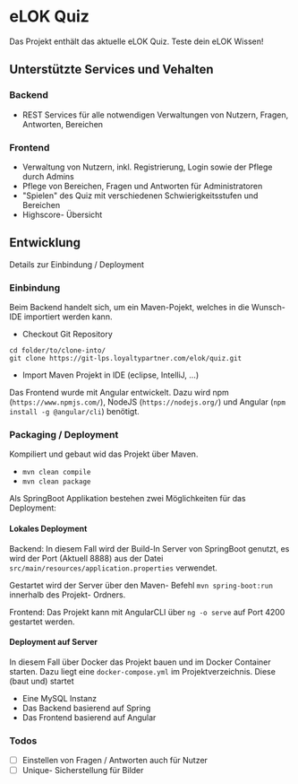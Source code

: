 # eLOK Quiz
 
Das Projekt enthält das aktuelle eLOK Quiz. Teste dein eLOK Wissen!

## Unterstützte Services und Vehalten  

### Backend
- REST Services für alle notwendigen Verwaltungen von Nutzern, Fragen, Antworten, Bereichen

### Frontend
- Verwaltung von Nutzern, inkl. Registrierung, Login sowie der Pflege durch Admins
- Pflege von Bereichen, Fragen und Antworten für Administratoren
- "Spielen" des Quiz mit verschiedenen Schwierigkeitsstufen und Bereichen
- Highscore- Übersicht

## Entwicklung

Details zur Einbindung / Deployment

### Einbindung

Beim Backend handelt sich, um ein Maven-Pojekt, welches in die Wunsch- IDE importiert werden kann.

- Checkout Git Repository

```
cd folder/to/clone-into/
git clone https://git-lps.loyaltypartner.com/elok/quiz.git
```

- Import Maven Projekt in IDE (eclipse, IntelliJ, ...)

Das Frontend wurde mit Angular entwickelt. Dazu wird npm (`https://www.npmjs.com/`), NodeJS (`https://nodejs.org/`) und Angular (`npm install -g @angular/cli`) benötigt.

### Packaging / Deployment

Kompiliert und gebaut wid das Projekt über Maven.
* `mvn clean compile`
* `mvn clean package` 

Als SpringBoot Applikation bestehen zwei Möglichkeiten für das Deployment:

#### Lokales Deployment

Backend:
In diesem Fall wird der Build-In Server von SpringBoot genutzt, es wird der Port (Aktuell 8888) aus der Datei `src/main/resources/application.properties` verwendet.

Gestartet wird der Server über den Maven- Befehl `mvn spring-boot:run` innerhalb des Projekt- Ordners.

Frontend:
Das Projekt kann mit AngularCLI über `ng -o serve` auf Port 4200 gestartet werden.

#### Deployment auf Server

In diesem Fall über Docker das Projekt bauen und im Docker Container starten. Dazu liegt eine `docker-compose.yml` im Projektverzeichnis. Diese (baut und) startet 
- Eine MySQL Instanz
- Das Backend basierend auf Spring
- Das Frontend basierend auf Angular

### Todos

 - [ ] Einstellen von Fragen / Antworten auch für Nutzer
 - [ ] Unique- Sicherstellung für Bilder